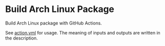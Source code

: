# Build Arch Linux Package

Build Arch Linux package with GitHub Actions.

See [action.yml](action.yml) for usage. The meaning of inputs and outputs are written in the description.

